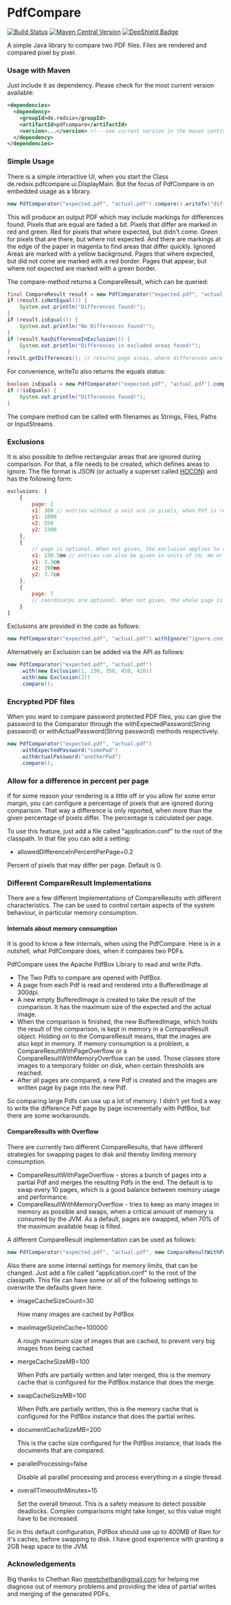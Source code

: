 # PdfCompare  

[![Build Status](https://travis-ci.org/PabloNicolasDiaz/pdfcompare.svg?branch=master)](https://travis-ci.org/PabloNicolasDiaz/pdfcompare) [![Maven Central Version](https://img.shields.io/maven-central/v/de.redsix/pdfcompare.svg)](http://search.maven.org/#search|gav|1|g:"de.redsix"%20AND%20a:"pdfcompare")
[![DepShield Badge](https://depshield.sonatype.org/badges/PabloNicolasDiaz/pdfcompare/depshield.svg)](https://depshield.github.io)

A simple Java library to compare two PDF files.
Files are rendered and compared pixel by pixel.

### Usage with Maven

Just include it as dependency. Please check for the most current version available:

```xml
<dependencies>
  <dependency>
    <groupId>de.redsix</groupId>
    <artifactId>pdfcompare</artifactId>
    <version>...</version> <!-- see current version in the maven central tag above -->
  </dependency>
</dependencies>
```

### Simple Usage

There is a simple interactive UI, when you start the Class de.redsix.pdfcompare.ui.DisplayMain.
But the focus of PdfCompare is on embedded usage as a library.

```java
new PdfComparator("expected.pdf", "actual.pdf").compare().writeTo("diffOutput.pdf");
```
This will produce an output PDF which may include markings for differences found.
Pixels that are equal are faded a bit. Pixels that differ are marked in red and green.
Red for pixels that where expected, but didn't come.
Green for pixels that are there, but where not expected.
And there are markings at the edge of the paper in magenta to find areas that differ quickly.
Ignored Areas are marked with a yellow background.
Pages that where expected, but did not come are marked with a red border.
Pages that appear, but where not expected are marked with a green border.

The compare-method returns a CompareResult, which can be queried:

```java
final CompareResult result = new PdfComparator("expected.pdf", "actual.pdf").compare();
if (result.isNotEqual()) {
    System.out.println("Differences found!");
}
if (result.isEqual()) {
    System.out.println("No Differences found!");
}
if (result.hasDifferenceInExclusion()) {
    System.out.println("Differences in excluded areas found!");
}
result.getDifferences(); // returns page areas, where differences were found
```
For convenience, writeTo also returns the equals status:
```java
boolean isEquals = new PdfComparator("expected.pdf", "actual.pdf").compare().writeTo("diffOutput.pdf");
if (!isEquals) {
    System.out.println("Differences found!");
}
```
The compare method can be called with filenames as Strings, Files, Paths or InputStreams.

### Exclusions

It is also possible to define rectangular areas that are ignored during comparison. For that, a file needs to be created, which defines areas to ignore.
The file format is JSON (or actually a superset called [HOCON](https://github.com/typesafehub/config/blob/master/HOCON.md)) and has the following form:
```javascript
exclusions: [
    {
        page: 2
        x1: 300 // entries without a unit are in pixels, when Pdf is rendered at 300DPI
        y1: 1000
        x2: 550
        y2: 1300
    },
    {
        // page is optional. When not given, the exclusion applies to all pages.
        x1: 130.5mm // entries can also be given in units of cm, mm or pt (DTP-Point defined as 1/72 Inches)
        y1: 3.3cm
        x2: 190mm
        y2: 3.7cm
    },
    {
        page: 7
        // coordinates are optional. When not given, the whole page is excluded.
    }
]
```

Exclusions are provided in the code as follows:

```java
new PdfComparator("expected.pdf", "actual.pdf").withIgnore("ignore.conf").compare();
```

Alternatively an Exclusion can be added via the API as follows:

```java
new PdfComparator("expected.pdf", "actual.pdf")
	.with(new Exclusion(1, 230, 350, 450, 420))
	.with(new Exclusion(2))
	.compare();
```
### Encrypted PDF files

When you want to compare password protected PDF files, you can give the password to the Comparator through the withExpectedPassword(String password) or withActualPassword(String password) methods respectively.

```java
new PdfComparator("expected.pdf", "actual.pdf")
    .withExpectedPassword("somePwd")
    .withActualPassword("anotherPwd")
    .compare();
```

### Allow for a difference in percent per page

If for some reason your rendering is a little off or you allow for some error margin, you can configure a percentage of pixels that are ignored during comparison.
That way a difference is only reported, when more than the given percentage of pixels differ. The percentage is calculated per page.

To use this feature, just add a file called "application.conf" to the root of the classpath.
In that file you can add a setting:

- allowedDifferenceInPercentPerPage=0.2

Percent of pixels that may differ per page. Default is 0.

### Different CompareResult Implementations

There are a few different Implementations of CompareResults with different characteristics.
The can be used to control certain aspects of the system behaviour, in particular memory consumption.

#### Internals about memory consumption

It is good to know a few internals, when using the PdfCompare.
Here is in a nutshell, what PdfCompare does, when it compares two PDFs.

PdfCompare uses the Apache PdfBox Library to read and write Pdfs.

- The Two Pdfs to compare are opened with PdfBox.
- A page from each Pdf is read and rendered into a BufferedImage at 300dpi.
- A new empty BufferedImage is created to take the result of the comparison. It has the maximum size of the expected and the actual image.
- When the comparison is finished, the new BufferedImage, which holds the result of the comparison, is kept in memory in a CompareResult object. Holding on to the CompareResult means, that the images are also kept in memory. If memory consumption is a problem, a CompareResultWithPageOverflow or a CompareResultWithMemoryOverflow can be used. Those classes store images to a temporary folder on disk, when certain thresholds are reached.
- After all pages are compared, a new Pdf is created and the images are written page by page into the new Pdf.

So comparing large Pdfs can use up a lot of memory.
I didn't yet find a way to write the difference Pdf page by page incrementally with PdfBox, but there are some workarounds.

#### CompareResults with Overflow

There are currently two different CompareResults, that have different strategies for swapping pages to disk and thereby limiting memory consumption.
- CompareResultWithPageOverflow - stores a bunch of pages into a partial Pdf and merges the resulting Pdfs in the end. The default is to swap every 10 pages, which is a good balance between memory usage and performance.
- CompareResultWithMemoryOverflow - tries to keep as many images in memory as possible and swaps, when a critical amount of memory is consumed by the JVM. As a default, pages are swapped, when 70% of the maximum available heap is filled.

A different CompareResult implementation can be used as follows:

```java
new PdfComparator("expected.pdf", "actual.pdf", new CompareResultWithPageOverflow()).compare();
```

Also there are some internal settings for memory limits, that can be changed.
Just add a file called "application.conf" to the root of the classpath. This file can have some or all of the following settings to overwrite the defaults given here:

- imageCacheSizeCount=30

    How many images are cached by PdfBox
- maxImageSizeInCache=100000

    A rough maximum size of images that are cached, to prevent very big images from being cached
- mergeCacheSizeMB=100

    When Pdfs are partially written and later merged, this is the memory cache that is configured for the PdfBox instance that does the merge.
- swapCacheSizeMB=100

    When Pdfs are partially written, this is the memory cache that is configured for the PdfBox instance that does the partial writes.
- documentCacheSizeMB=200

    This is the cache size configured for the PdfBox instance, that loads the documents that are compared.
- parallelProcessing=false

    Disable all parallel processing and process everything in a single thread.
- overallTimeoutInMinutes=15

    Set the overall timeout. This is a safety measure to detect possible deadlocks. Complex comparisons might take longer, so this value might have to be increased.

So in this default configuration, PdfBox should use up to 400MB of Ram for it's caches, before swapping to disk.
I have good experience with granting a 2GB heap space to the JVM.

### Acknowledgements

Big thanks to Chethan Rao <meetchethan@gmail.com> for helping me diagnose out of memory problems and providing
the idea of partial writes and merging of the generated PDFs.
